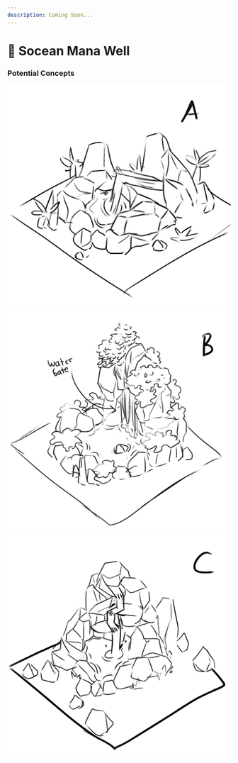 ```yaml
---
description: Coming Soon...
---
```


# 🌊 Socean Mana Well

### Potential Concepts

![](<../../.gitbook/assets/image (13) (1).png>)![](<../../.gitbook/assets/image (12).png>)![](<../../.gitbook/assets/image (15) (1).png>)
